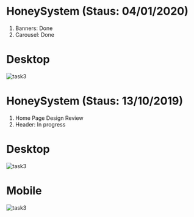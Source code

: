 # HoneySystem (Staus: 04/01/2020)
1. Banners: Done
1. Carousel: Done

# Desktop
![task3](https://github.com/rsantoshreddy/HoneySystem/blob/master/public/images/status-04-01-2020.png)

# HoneySystem (Staus: 13/10/2019)
1. Home Page Design Review <br>
1. Header: In progress


# Desktop
![task3](https://github.com/rsantoshreddy/HoneySystem/blob/master/public/images/React%20App.png)

# Mobile
![task3](https://github.com/rsantoshreddy/HoneySystem/blob/master/public/images/React%20App-mobile.png)
